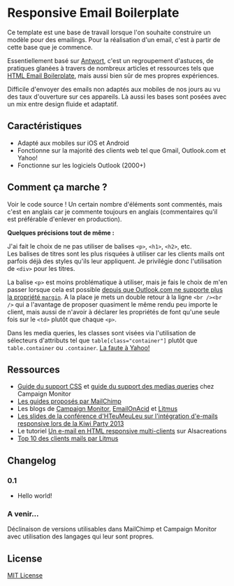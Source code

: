 # Responsive Email Boilerplate
Ce template est une base de travail lorsque l'on souhaite construire un modèle pour des emailings. Pour la réalisation d'un email, c'est à partir de cette base que je commence.

Essentiellement basé sur [Antwort](http://internations.github.io/antwort/), c'est un regroupement d'astuces, de pratiques glanées à travers de nombreux articles et ressources tels que [HTML Email Boilerplate](http://htmlemailboilerplate.com/), mais aussi bien sûr de mes propres expériences.

Difficile d'envoyer des emails non adaptés aux mobiles de nos jours au vu des taux d'ouverture sur ces appareils. Là aussi les bases sont posées avec un mix entre design fluide et adaptatif.

## Caractéristiques
* Adapté aux mobiles sur iOS et Android
* Fonctionne sur la majorité des clients web tel que Gmail, Outlook.com et Yahoo!
* Fonctionne sur les logiciels Outlook (2000+)

## Comment ça marche ?
Voir le code source ! Un certain nombre d'éléments sont commentés, mais c'est en anglais car je commente toujours en anglais (commentaires qu'il est préférable d'enlever en production).

**Quelques précisions tout de même :**

J'ai fait le choix de ne pas utiliser de balises `<p>`, `<h1>`, `<h2>`, etc.  
Les balises de titres sont les plus risquées à utiliser car les clients mails ont parfois déjà des styles qu'ils leur appliquent. Je privilégie donc l'utilisation de `<div>` pour les titres.

La balise `<p>` est moins problématique à utiliser, mais je fais le choix de m'en passer lorsque cela est possible [depuis que Outlook.com ne supporte plus la propriété `margin`](https://litmus.com/blog/hotmail-and-outlook-com-drop-support-for-margin). A la place je mets un double retour à la ligne `<br /><br />` qui a l'avantage de proposer quasiment le même rendu peu importe le client, mais aussi de n'avoir à déclarer les propriétés de font qu'une seule fois sur le `<td>` plutôt que chaque `<p>`.

Dans les media queries, les classes sont visées via l'utilisation de sélecteurs d'attributs tel que `table[class="container"]` plutôt que `table.container` ou `.container`. [La faute à Yahoo!](http://www.campaignmonitor.com/blog/post/3457/media-query-issues-in-yahoo-mail-mobile-email/)

## Ressources
* [Guide du support CSS](http://www.campaignmonitor.com/css) et [guide du support des medias queries](http://www.campaignmonitor.com/guides/mobile/) chez Campaign Monitor
* [Les guides proposés par MailChimp](http://mailchimp.com/resources/)
* Les blogs de [Campaign Monitor](http://www.campaignmonitor.com/blog), [EmailOnAcid](http://www.emailonacid.com/blog) et [Litmus](https://litmus.com/blog/)
* [Les slides de la conférence d'HTeuMeuLeu sur l'intégration d'e-mails responsive lors de la Kiwi Party 2013](http://fr.slideshare.net/HTeuMeuLeu/lintgration-demails-responsive)
* Le tutoriel [Un e-mail en HTML responsive multi-clients](http://www.alsacreations.com/tuto/lire/1533-un-e-mail-en-html-responsive-multi-clients.html) sur Alsacreations
* [Top 10 des clients mails par Litmus](http://emailclientmarketshare.com/)

## Changelog

### 0.1
* Hello world!

### A venir...
Déclinaison de versions utilisables dans MailChimp et Campaign Monitor avec utilisation des langages qui leur sont propres.

## License
[MIT License](http://opensource.org/licenses/MIT)
